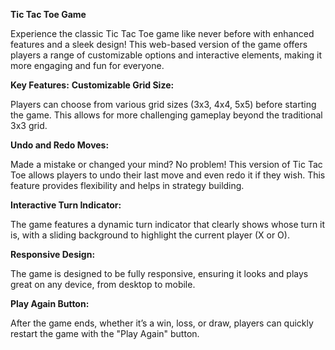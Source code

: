 **Tic Tac Toe Game**

Experience the classic Tic Tac Toe game like never before with enhanced features and a sleek design! This web-based version of the game offers players a range of customizable options and interactive elements, making it more engaging and fun for everyone.

**Key Features:**
**Customizable Grid Size:**

Players can choose from various grid sizes (3x3, 4x4, 5x5) before starting the game. This allows for more challenging gameplay beyond the traditional 3x3 grid.

**Undo and Redo Moves:**

Made a mistake or changed your mind? No problem! This version of Tic Tac Toe allows players to undo their last move and even redo it if they wish. This feature provides flexibility and helps in strategy building.

**Interactive Turn Indicator:**

The game features a dynamic turn indicator that clearly shows whose turn it is, with a sliding background to highlight the current player (X or O).

**Responsive Design:**

The game is designed to be fully responsive, ensuring it looks and plays great on any device, from desktop to mobile.

**Play Again Button:**

After the game ends, whether it’s a win, loss, or draw, players can quickly restart the game with the "Play Again" button.
